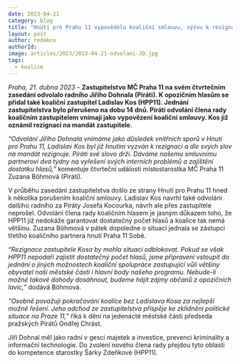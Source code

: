 ```yaml
---
date: 2023-04-21
category: blog
title: "Hnutí pro Prahu 11 vypovědělo koaliční smlouvu, výzvu k rezignaci nekonzistentního zastupitele Piráti vítají "
layout: post
author: redakce
authorId: 
image: articles/2023/2023-04-21-odvolani-JD.jpg
tags: 
  - koalice
---
```


*Praha, 21. dubna 2023* – **Zastupitelstvo MČ Praha 11 na svém čtvrtečním zasedání odvolalo radního Jiřího Dohnala (Piráti). K opozičním hlasům se přidal také koaliční zastupitel Ladislav Kos (HPP11). Jednání zastupitelstva bylo přerušeno na dobu 14 dnů. Piráti odvolání člena rady koaličním zastupitelem vnímají jako vypovězení koaliční smlouvy. Kos již oznámil rezignaci na mandát zastupitele.**

*“Odvolání Jiřího Dohnala vnímáme jako důsledek vnitřních sporů v Hnutí pro Prahu 11, Ladislav Kos byl již hnutím vyzván k rezignaci a dle svých slov na mandát rezignuje. Piráti své slovo drží. Dáváme našemu smluvnímu partnerovi dva týdny na vyřešení svých interních problémů a zajištění dostatku hlasů,”* komentuje čtvrteční události místostarostka MČ Praha 11 Zuzana Böhmová (Piráti).

V průběhu zasedání zastupitelstva došlo ze strany Hnutí pro Prahu 11 hned k několika porušením koaliční smlouvy. Ladislav Kos navrhl také odvolání dalšího radního za Piráty Josefa Kocourka, návrh ale přes zastupitele neprošel. Odvolání člena rady koaličním hlasem je jasným důkazem toho, že HPP11 již nedokáže garantovat dostatečný počet hlasů a koalice tak nemá většinu. Zuzana Böhmová v pátek dopoledne o situaci jednala se zástupci třetího koaličního partnera hnutí Praha 11 Sobě. 

*“Rezignace zastupitele Kosa by mohla situaci odblokovat. Pokud se však HPP11 nepodaří zajistit dostatečný počet hlasů, jsme připraveni vstoupit do jednání o jiných možnostech koaliční spolupráce zastupující vůli většiny obyvatel naší městské části i hlavní body našeho programu. Nebude-li možné takové dohody dosáhnout, budeme hájit zájmy občanů z opozičních lavic,”* dodává Böhmová.

*“Osobně považuji pokračování koalice bez Ladislava Kosa za nejlepší možné řešení. Jeho odchod ze zastupitelstva přispěje ke zklidnění politické situace na Praze 11,”* říká k dění na jedenácté městské části předseda pražských Pirátů Ondřej Chrást. 

Jiří Dohnal měl jako radní v gesci majetek a investice, prevenci kriminality a informační technologie. Do zvolení nového člena rady přejdou tyto oblasti do kompetence starostky Šárky Zdeňkové (HPP11).
